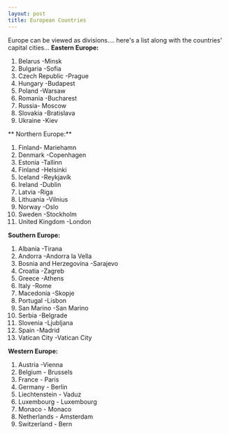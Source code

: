 ```yaml
---
layout: post
title: European Countries
---
```


Europe can be viewed as divisions.... here's a list along with the countries' capital cities... **Eastern Europe:**

1. Belarus -Minsk
2. Bulgaria -Sofia
3. Czech Republic -Prague
4. Hungary -Budapest
5. Poland -Warsaw
6. Romania -Bucharest
7. Russia- Moscow
8. Slovakia -Bratislava
9. Ukraine -Kiev

** Northern Europe:**

1. Finland- Mariehamn
2. Denmark -Copenhagen
3. Estonia -Tallinn
4. Finland -Helsinki
5. Iceland -Reykjavík
6. Ireland -Dublin
7. Latvia -Riga
8. Lithuania -Vilnius
9. Norway -Oslo
10. Sweden -Stockholm
11. United Kingdom -London

**Southern Europe:**

1. Albania -Tirana
2. Andorra -Andorra la Vella
3. Bosnia and Herzegovina -Sarajevo
4. Croatia -Zagreb
5. Greece -Athens
6. Italy -Rome
7. Macedonia -Skopje
8. Portugal -Lisbon
9. San Marino -San Marino
10. Serbia -Belgrade
11. Slovenia -Ljubljana
12. Spain -Madrid
13. Vatican City -Vatican City

**Western Europe:**

1. Austria -Vienna
2. Belgium - Brussels
3. France - Paris
4. Germany - Berlin
5. Liechtenstein - Vaduz
6. Luxembourg - Luxembourg
7. Monaco - Monaco
8. Netherlands - Amsterdam
9. Switzerland - Bern
